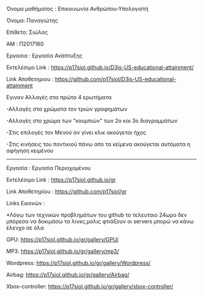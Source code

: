 Όνομα μαθήματος : Επικοινωνία Ανθρώπου-Υπολογιστή

Όνομα: Παναγιώτης

Επίθετο: Σιώλος

ΑΜ : Π2017160

Εργασια : Εργασία Ανάπτυξης

Εκτελέσιμο Link : https://p17siol.github.io/D3js-US-educational-attainment/

Link Αποθετηριου : https://github.com/p17siol/D3js-US-educational-attainment

Εγιναν Αλλαγές στα πρώτα 4 ερωτήματα 

-Αλλαγές στα χρώματα τον τριών γραφημάτων

-Αλλαγές στο χρώμα των "κουμπιών" των 2ο και 3ο διαγραμμάτων 

-Στις επιλογές τον Μενού αν γίνει κλικ ακούγεται ήχος

-Στις κινήσεις του ποντικιού πάνω απο τα κείμενα ακούγεται αυτόματα η αφήγηση κειμένου



_____________________________________________________


Εργασία : Εργασία Περιοχομένου

Εκτελέσιμο Link : https://p17siol.github.io/gr

Link Αποθετηρίου : https://github.com/p17siol/gr



Links Εικονών :

*Λόγω των τεχνικών προβλημάτων του github το τελευταιο 24ωρο δεν μπόρεσα να δοκιμάσω τα λινκς,μολις φτιάξουν οι servers μπορώ να κάνω έλενχο σε όλα

GPU: https://p17siol.github.io/gr/gallery/GPU/

MP3: https://p17siol.github.io/gr/gallery/mp3/

Wordpress: https://p17siol.github.io/gr/gallery/Wordpress/

Airbag: https://p17siol.github.io/gr/gallery/Airbag/

Xbox-controller: https://p17siol.github.io/gr/gallery/xbox-controller/

